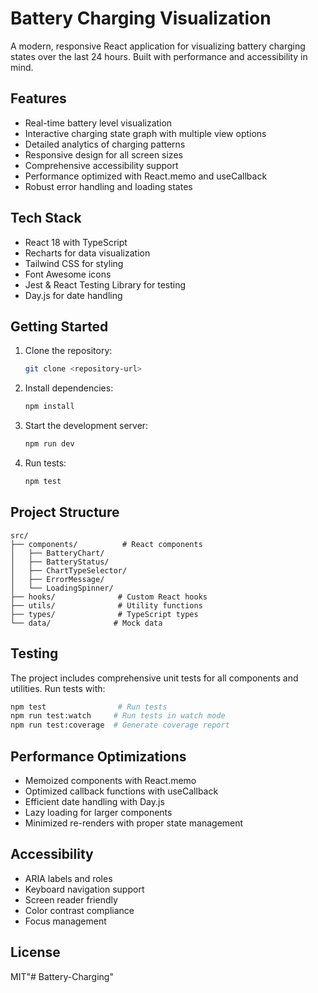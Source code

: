 # Battery Charging Visualization

A modern, responsive React application for visualizing battery charging states over the last 24 hours. Built with performance and accessibility in mind.

## Features

- Real-time battery level visualization
- Interactive charging state graph with multiple view options
- Detailed analytics of charging patterns
- Responsive design for all screen sizes
- Comprehensive accessibility support
- Performance optimized with React.memo and useCallback
- Robust error handling and loading states

## Tech Stack

- React 18 with TypeScript
- Recharts for data visualization
- Tailwind CSS for styling
- Font Awesome icons
- Jest & React Testing Library for testing
- Day.js for date handling

## Getting Started

1. Clone the repository:
   ```bash
   git clone <repository-url>
   ```

2. Install dependencies:
   ```bash
   npm install
   ```

3. Start the development server:
   ```bash
   npm run dev
   ```

4. Run tests:
   ```bash
   npm test
   ```

## Project Structure

```
src/
├── components/          # React components
│   ├── BatteryChart/
│   ├── BatteryStatus/
│   ├── ChartTypeSelector/
│   ├── ErrorMessage/
│   └── LoadingSpinner/
├── hooks/              # Custom React hooks
├── utils/              # Utility functions
├── types/              # TypeScript types
└── data/              # Mock data
```

## Testing

The project includes comprehensive unit tests for all components and utilities. Run tests with:

```bash
npm test                # Run tests
npm run test:watch     # Run tests in watch mode
npm run test:coverage  # Generate coverage report
```

## Performance Optimizations

- Memoized components with React.memo
- Optimized callback functions with useCallback
- Efficient date handling with Day.js
- Lazy loading for larger components
- Minimized re-renders with proper state management

## Accessibility

- ARIA labels and roles
- Keyboard navigation support
- Screen reader friendly
- Color contrast compliance
- Focus management

## License

MIT"# Battery-Charging" 
